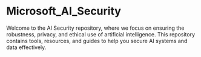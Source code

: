 # Microsoft_AI_Security
Welcome to the AI Security repository, where we focus on ensuring the robustness, privacy, and ethical use of artificial intelligence. This repository contains tools, resources, and guides to help you secure AI systems and data effectively.
